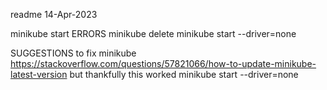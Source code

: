 readme
14-Apr-2023

minikube start
ERRORS
minikube delete
minikube start --driver=none


SUGGESTIONS to fix minikube
https://stackoverflow.com/questions/57821066/how-to-update-minikube-latest-version
but thankfully this worked
minikube start --driver=none
